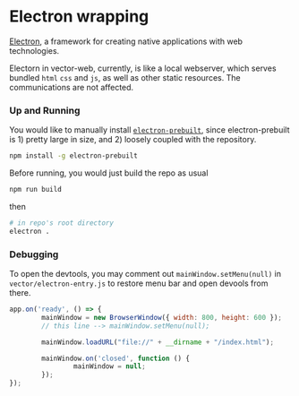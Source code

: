 # Electron wrapping

[Electron](http://electron.atom.io/), a framework for creating native applications with web technologies.

Electorn in vector-web, currently, is like a local webserver, which serves bundled `html` `css` and `js`, as well as other static resources. The communications are not affected.

### Up and Running

You would like to manually install [`electron-prebuilt`](https://www.npmjs.com/package/electron-prebuilt), since electron-prebuilt is 1) pretty large in size, and 2) loosely coupled with the repository.

```bash
npm install -g electron-prebuilt
```

Before running, you would just build the repo as usual

```bash
npm run build
```

then

```bash
# in repo's root directory
electron .
```

### Debugging

To open the devtools, you may comment out `mainWindow.setMenu(null)` in `vector/electron-entry.js` to restore menu bar and open devools from there.

```javascript
app.on('ready', () => {
        mainWindow = new BrowserWindow({ width: 800, height: 600 });
        // this line --> mainWindow.setMenu(null);

        mainWindow.loadURL("file://" + __dirname + "/index.html");

        mainWindow.on('closed', function () {
                mainWindow = null;
        });
});
```

